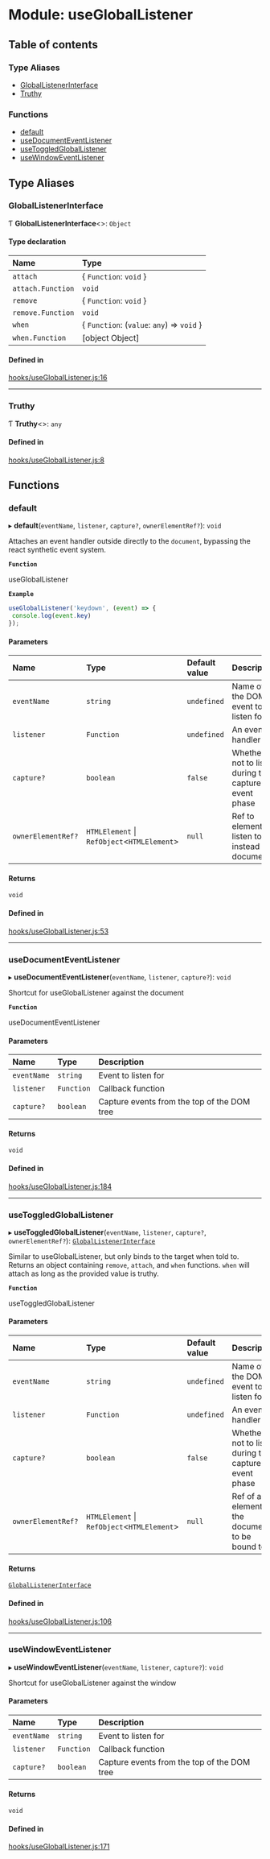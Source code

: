 # Module: useGlobalListener

## Table of contents

### Type Aliases

- [GlobalListenerInterface](useGlobalListener.md#globallistenerinterface)
- [Truthy](useGlobalListener.md#truthy)

### Functions

- [default](useGlobalListener.md#default)
- [useDocumentEventListener](useGlobalListener.md#usedocumenteventlistener)
- [useToggledGlobalListener](useGlobalListener.md#usetoggledgloballistener)
- [useWindowEventListener](useGlobalListener.md#usewindoweventlistener)

## Type Aliases

### GlobalListenerInterface

Ƭ **GlobalListenerInterface**<\>: `Object`

#### Type declaration

| Name | Type |
| :------ | :------ |
| `attach` | { `Function`: `void`  } |
| `attach.Function` | `void` |
| `remove` | { `Function`: `void`  } |
| `remove.Function` | `void` |
| `when` | { `Function`: (`value`: `any`) => `void`  } |
| `when.Function` | [object Object] |

#### Defined in

[hooks/useGlobalListener.js:16](https://github.com/Twipped/hooks/blob/86a2b07/hooks/useGlobalListener.js#L16)

___

### Truthy

Ƭ **Truthy**<\>: `any`

#### Defined in

[hooks/useGlobalListener.js:8](https://github.com/Twipped/hooks/blob/86a2b07/hooks/useGlobalListener.js#L8)

## Functions

### default

▸ **default**(`eventName`, `listener`, `capture?`, `ownerElementRef?`): `void`

Attaches an event handler outside directly to the `document`,
bypassing the react synthetic event system.

**`Function`**

useGlobalListener

**`Example`**

```ts
useGlobalListener('keydown', (event) => {
 console.log(event.key)
});
```

#### Parameters

| Name | Type | Default value | Description |
| :------ | :------ | :------ | :------ |
| `eventName` | `string` | `undefined` | Name of the DOM event to listen for. |
| `listener` | `Function` | `undefined` | An event handler |
| `capture?` | `boolean` | `false` | Whether or not to listen during the capture event phase |
| `ownerElementRef?` | `HTMLElement` \| `RefObject`<`HTMLElement`\> | `null` | Ref to element to listen to instead of document |

#### Returns

`void`

#### Defined in

[hooks/useGlobalListener.js:53](https://github.com/Twipped/hooks/blob/86a2b07/hooks/useGlobalListener.js#L53)

___

### useDocumentEventListener

▸ **useDocumentEventListener**(`eventName`, `listener`, `capture?`): `void`

Shortcut for useGlobalListener against the document

**`Function`**

useDocumentEventListener

#### Parameters

| Name | Type | Description |
| :------ | :------ | :------ |
| `eventName` | `string` | Event to listen for |
| `listener` | `Function` | Callback function |
| `capture?` | `boolean` | Capture events from the top of the DOM tree |

#### Returns

`void`

#### Defined in

[hooks/useGlobalListener.js:184](https://github.com/Twipped/hooks/blob/86a2b07/hooks/useGlobalListener.js#L184)

___

### useToggledGlobalListener

▸ **useToggledGlobalListener**(`eventName`, `listener`, `capture?`, `ownerElementRef?`): [`GlobalListenerInterface`](useGlobalListener.md#globallistenerinterface)

Similar to useGlobalListener, but only binds to the target when told to.
Returns an object containing `remove`, `attach`, and `when` functions.
`when` will attach as long as the provided value is truthy.

**`Function`**

useToggledGlobalListener

#### Parameters

| Name | Type | Default value | Description |
| :------ | :------ | :------ | :------ |
| `eventName` | `string` | `undefined` | Name of the DOM event to listen for. |
| `listener` | `Function` | `undefined` | An event handler |
| `capture?` | `boolean` | `false` | Whether or not to listen during the capture event phase |
| `ownerElementRef?` | `HTMLElement` \| `RefObject`<`HTMLElement`\> | `null` | Ref of an element in the document to be bound to. |

#### Returns

[`GlobalListenerInterface`](useGlobalListener.md#globallistenerinterface)

#### Defined in

[hooks/useGlobalListener.js:106](https://github.com/Twipped/hooks/blob/86a2b07/hooks/useGlobalListener.js#L106)

___

### useWindowEventListener

▸ **useWindowEventListener**(`eventName`, `listener`, `capture?`): `void`

Shortcut for useGlobalListener against the window

#### Parameters

| Name | Type | Description |
| :------ | :------ | :------ |
| `eventName` | `string` | Event to listen for |
| `listener` | `Function` | Callback function |
| `capture?` | `boolean` | Capture events from the top of the DOM tree |

#### Returns

`void`

#### Defined in

[hooks/useGlobalListener.js:171](https://github.com/Twipped/hooks/blob/86a2b07/hooks/useGlobalListener.js#L171)
